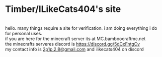 # Timber/ILikeCats404's site

<br>hello. many things require a site for verification. i am doing everything i do for personal uses. 
<br>if you are here for the minecraft server its at MC.bamboocraftmc.net
<br>the minecrafts serveres discord is https://discord.gg/5dCxFntgCv
<br>my contact info is 2p1p.2.8@gmail.com and ilikecats404 on discord
